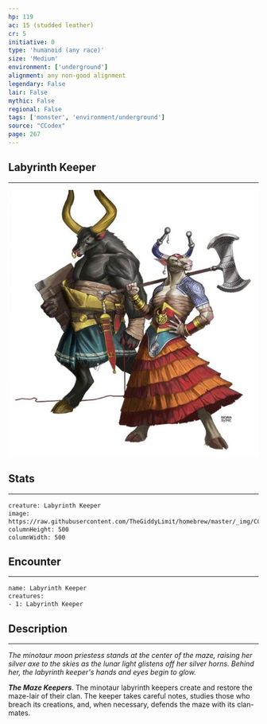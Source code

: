 ```yaml
---
hp: 119
ac: 15 (studded leather)
cr: 5
initiative: 0
type: 'humanoid (any race)'    
size: 'Medium'
environment: ['underground']
alignment: any non-good alignment
legendary: False
lair: False
mythic: False
regional: False
tags: ['monster', 'environment/underground']
source: "CCodex"
page: 267
---
```


## Labyrinth Keeper
---

![|600](https://raw.githubusercontent.com/TheGiddyLimit/homebrew/master/_img/CCodex/Labyrinthkeeper.jpg)

## Stats
---

```statblock
creature: Labyrinth Keeper
image: https://raw.githubusercontent.com/TheGiddyLimit/homebrew/master/_img/CCodex/labyrinthkeeper_token.png
columnHeight: 500
columnWidth: 500
```

## Encounter
---

```encounter-table
name: Labyrinth Keeper
creatures:
- 1: Labyrinth Keeper
```

## Description
---
_The minotaur moon priestess stands at the center of the maze, raising her silver axe to the skies as the lunar light glistens off her silver horns. Behind her, the labyrinth keeper's hands and eyes begin to glow._

**_The Maze Keepers_**. The minotaur labyrinth keepers create and restore the maze-lair of their clan. The keeper takes careful notes, studies those who breach its creations, and, when necessary, defends the maze with its clan-mates.






